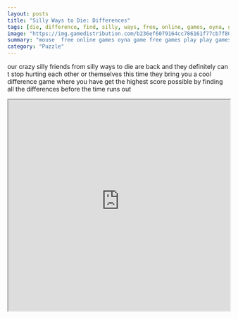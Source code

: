 ```yaml
---
layout: posts
title: "Silly Ways to Die: Differences"
tags: [die, difference, find, silly, ways, free, online, games, oyna, game, free, games, play, play, games]
image: "https://img.gamedistribution.com/b236ef6079164cc786161f77cb7f80e1.jpg"
summary: "mouse  free online games oyna game free games play play games"
category: "Puzzle"
---
```


our crazy silly friends from silly ways to die are back and they definitely can t stop hurting each other or themselves this time they bring you a cool difference game where you have get the highest score possible by finding all the differences before the time runs out

<iframe width="100%" height="480px;" src="https://html5.gamedistribution.com/b236ef6079164cc786161f77cb7f80e1/"></iframe>